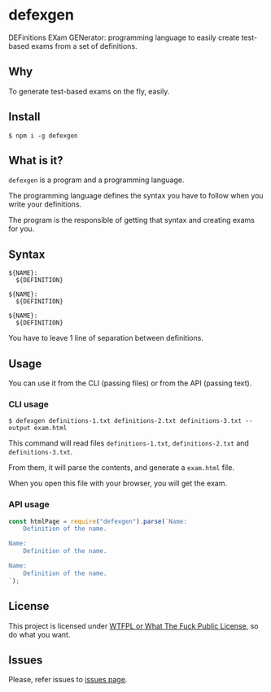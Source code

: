 # defexgen

DEFinitions EXam GENerator: programming language to easily create test-based exams from a set of definitions.

## Why

To generate test-based exams on the fly, easily.

## Install

`$ npm i -g defexgen`

## What is it?

`defexgen` is a program and a programming language.

The programming language defines the syntax you have to follow when you write your definitions.

The program is the responsible of getting that syntax and creating exams for you.

## Syntax

```
${NAME}:
  ${DEFINITION}

${NAME}:
  ${DEFINITION}

${NAME}:
  ${DEFINITION}
```

You have to leave 1 line of separation between definitions.

## Usage

You can use it from the CLI (passing files) or from the API (passing text).

### CLI usage

`$ defexgen definitions-1.txt definitions-2.txt definitions-3.txt --output exam.html`

This command will read files `definitions-1.txt`, `definitions-2.txt` and `definitions-3.txt`.

From them, it will parse the contents, and generate a `exam.html` file.

When you open this file with your browser, you will get the exam.

### API usage

```js
const htmlPage = require("defexgen").parse(`Name:
	Definition of the name.

Name:
	Definition of the name.

Name:
	Definition of the name.
`);
```

## License

This project is licensed under [WTFPL or What The Fuck Public License](https://es.wikipedia.org/wiki/WTFPL), so do what you want.

## Issues

Please, refer issues to [issues page](https://github.com/allnulled/defexgen/issues).

